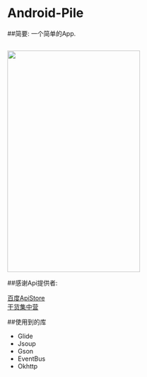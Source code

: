 # Android-Pile
##简要:
  一个简单的App.
##  
 <image  src="https://github.com/fromten/Android-Pile/blob/master/phonescreen2.png" width=300 height=500/>
 
 
##感谢Api提供者:

<a href='http://apistore.baidu.com/' >百度ApiStore</a>
</br>
<a href='http://gank.io/api' >干货集中营</a>

##使用到的库
<ul>
<li>Glide</li>
<li>Jsoup</li>
<li>Gson</li>
<li>EventBus</li>
<li>Okhttp</li>
</ul>
  
